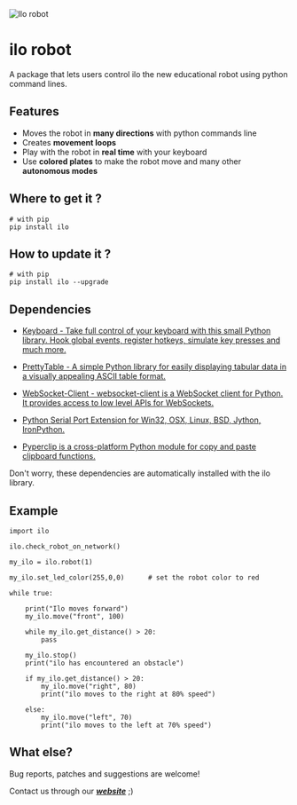 <picture align="center">
    <img alt="Ilo robot" src="https://images.squarespace-cdn.com/content/v1/6312fe2115db3003bd2ec2f1/546df043-e044-4003-867b-802738eb1332/LOGO+ILO+PYTHON.png">
</picture>

# ilo robot

A package that lets users control ilo the new educational robot using python command lines.

## Features

- Moves the robot in **many directions** with python commands line
- Creates **movement loops**
- Play with the robot in **real time** with your keyboard
- Use **colored plates** to make the robot move and many other **autonomous modes**

## Where to get it ?

```
# with pip
pip install ilo
```

## How to update it ?

```
# with pip
pip install ilo --upgrade
```

## Dependencies

- [Keyboard - Take full control of your keyboard with this small Python library. Hook global events, register hotkeys, simulate key presses and much more.](https://pypi.org/project/keyboard/)

- [PrettyTable - A simple Python library for easily displaying tabular data in a visually appealing ASCII table format.](https://pypi.org/project/prettytable/)

- [WebSocket-Client - websocket-client is a WebSocket client for Python. It provides access to low level APIs for WebSockets.](https://pypi.org/project/websocket-client/)

- [Python Serial Port Extension for Win32, OSX, Linux, BSD, Jython, IronPython.](https://pypi.org/project/pyserial/)

- [Pyperclip is a cross-platform Python module for copy and paste clipboard functions.](https://pypi.org/project/pyperclip/)

Don't worry, these dependencies are automatically installed with the ilo library.

## Example

```
import ilo

ilo.check_robot_on_network()

my_ilo = ilo.robot(1)

my_ilo.set_led_color(255,0,0)      # set the robot color to red

while true:

    print("Ilo moves forward")
    my_ilo.move("front", 100)
    
    while my_ilo.get_distance() > 20:
        pass
        
    my_ilo.stop()
    print("ilo has encountered an obstacle")
    
    if my_ilo.get_distance() > 20:
        my_ilo.move("right", 80)
        print("ilo moves to the right at 80% speed")
    
    else:
        my_ilo.move("left", 70)
        print("ilo moves to the left at 70% speed")
```

## What else? 

Bug reports, patches and suggestions are welcome!

Contact us through our [***website***](https://ilorobot.com) ;)

